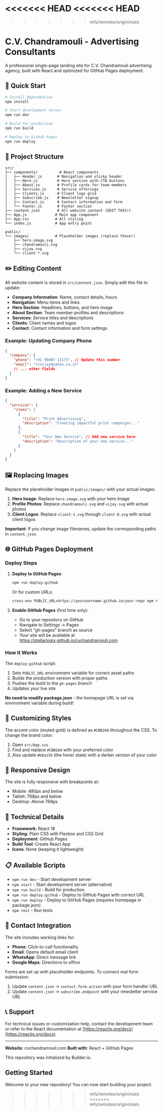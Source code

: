 <<<<<<< HEAD
<<<<<<< HEAD
=======
>>>>>>> refs/remotes/origin/main
# C.V. Chandramouli - Advertising Consultants

A professional single-page landing site for C.V. Chandramouli advertising agency, built with React and optimized for GitHub Pages deployment.

## 🚀 Quick Start

```bash
# Install dependencies
npm install

# Start development server
npm run dev

# Build for production
npm run build

# Deploy to GitHub Pages
npm run deploy
```

## 📁 Project Structure

```
src/
├── components/          # React components
│   ├── Header.js       # Navigation and sticky header
│   ├── Hero.js         # Hero section with CTA buttons
│   ├── About.js        # Profile cards for team members
│   ├── Services.js     # Service offerings
│   ├── Clients.js      # Client logo grid
│   ├── Subscribe.js    # Newsletter signup
│   ├── Contact.js      # Contact information and form
│   └── Footer.js       # Footer section
├── content.json        # All website content (EDIT THIS!)
├── App.js             # Main app component
├── App.css            # All styling
└── index.js           # App entry point

public/
└── images/            # Placeholder images (replace these!)
    ├── hero-image.svg
    ├── chandramouli.svg
    ├── vijay.svg
    └── client-*.svg
```

## ✏️ Editing Content

All website content is stored in `src/content.json`. Simply edit this file to update:

- **Company Information**: Name, contact details, hours
- **Navigation**: Menu items and links
- **Hero Section**: Headlines, buttons, and hero image
- **About Section**: Team member profiles and descriptions
- **Services**: Service titles and descriptions
- **Clients**: Client names and logos
- **Contact**: Contact information and form settings

### Example: Updating Company Phone

```json
{
  "company": {
    "phone": "+91 99407 11173", // Update this number
    "email": "rcvijay@yahoo.co.in"
    // ... other fields
  }
}
```

### Example: Adding a New Service

```json
{
  "services": {
    "items": [
      {
        "title": "Print Advertising",
        "description": "Creating impactful print campaigns..."
      },
      {
        "title": "Your New Service", // Add new service here
        "description": "Description of your new service..."
      }
    ]
  }
}
```

## 🖼️ Replacing Images

Replace the placeholder images in `public/images/` with your actual images:

1. **Hero Image**: Replace `hero-image.svg` with your hero image
2. **Profile Photos**: Replace `chandramouli.svg` and `vijay.svg` with actual photos
3. **Client Logos**: Replace `client-1.svg` through `client-8.svg` with actual client logos

**Important**: If you change image filenames, update the corresponding paths in `content.json`.

## 🌐 GitHub Pages Deployment

### Deploy Steps

1. **Deploy to GitHub Pages**:
   ```bash
   npm run deploy:github
   ```

   Or for custom URLs:
   ```bash
   cross-env PUBLIC_URL=https://yourusername.github.io/your-repo npm run build && gh-pages -d build
   ```

2. **Enable GitHub Pages** (first time only):
   - Go to your repository on GitHub
   - Navigate to Settings → Pages
   - Select "gh-pages" branch as source
   - Your site will be available at https://stellarlogix.github.io/cvchandramouli.com

### How It Works

The `deploy:github` script:
1. Sets `PUBLIC_URL` environment variable for correct asset paths
2. Builds the production version with proper paths
3. Pushes the build to the `gh-pages` branch
4. Updates your live site

**No need to modify package.json** - the homepage URL is set via environment variable during build!

## 🎨 Customizing Styles

The accent color (muted gold) is defined as `#CBB26A` throughout the CSS. To change the brand color:

1. Open `src/App.css`
2. Find and replace `#CBB26A` with your preferred color
3. Also update `#b8a159` (the hover state) with a darker version of your color

## 📱 Responsive Design

The site is fully responsive with breakpoints at:

- Mobile: 480px and below
- Tablet: 768px and below
- Desktop: Above 768px

## 🔧 Technical Details

- **Framework**: React 18
- **Styling**: Plain CSS with Flexbox and CSS Grid
- **Deployment**: GitHub Pages
- **Build Tool**: Create React App
- **Icons**: None (keeping it lightweight)

## 📋 Available Scripts

- `npm run dev` - Start development server
- `npm start` - Start development server (alternative)
- `npm run build` - Build for production
- `npm run deploy:github` - Deploy to GitHub Pages with correct URL
- `npm run deploy` - Deploy to GitHub Pages (requires homepage in package.json)
- `npm test` - Run tests

## 🔗 Contact Integration

The site includes working links for:

- **Phone**: Click-to-call functionality
- **Email**: Opens default email client
- **WhatsApp**: Direct message link
- **Google Maps**: Directions to office

Forms are set up with placeholder endpoints. To connect real form submission:

1. Update `content.json` → `contact.form.action` with your form handler URL
2. Update `content.json` → `subscribe.endpoint` with your newsletter service URL

## 📞 Support

For technical issues or customization help, contact the development team or refer to the React documentation at [https://reactjs.org/docs](https://reactjs.org/docs).

---

**Website**: cvchandramouli.com
**Built with**: React + GitHub Pages

This repository was initialized by Builder.io.

## Getting Started

Welcome to your new repository! You can now start building your project.
>>>>>>> refs/remotes/origin/main
=======
>>>>>>> refs/remotes/origin/main
